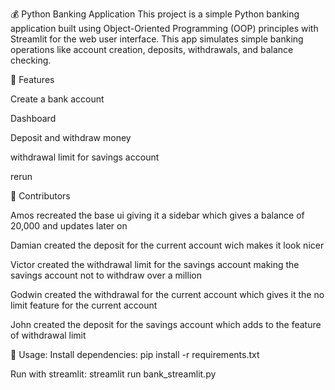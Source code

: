 💰 Python Banking Application
This project is a simple Python banking application built using Object-Oriented Programming (OOP) principles with Streamlit for the web user interface. This app simulates simple banking operations like account creation, deposits, withdrawals, and balance checking.


🚀 Features

Create a bank account

Dashboard

Deposit and withdraw money

withdrawal limit for savings account

rerun



👥 Contributors


Amos recreated the base ui giving it a sidebar which gives a balance of 20,000 and updates later on

Damian created the deposit for the current account wich makes it look nicer

Victor created the withdrawal limit for the savings account making the savings account not to withdraw over a million

Godwin created the withdrawal for the current account which gives it the no limit feature for the current account

John created the deposit for the savings account which adds to the feature of withdrawal limit


🧾 Usage:
Install dependencies:
pip install -r requirements.txt


Run with streamlit:
streamlit run bank_streamlit.py
